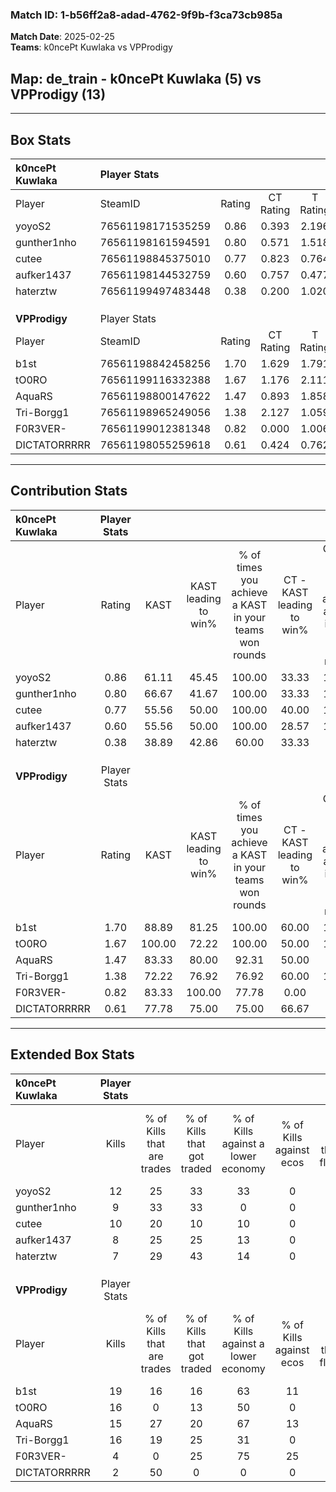 ### Match ID: 1-b56ff2a8-adad-4762-9f9b-f3ca73cb985a  
**Match Date**: 2025-02-25  
**Teams**: k0ncePt Kuwlaka vs VPProdigy  

## **Map**: de_train - k0ncePt Kuwlaka (5) vs VPProdigy (13)  
---  

## Box Stats  

| **k0ncePt Kuwlaka** | Player Stats      |        |           |          |        |       |       |         |        |      |     |
| :- | :- | :-: | :-: | :-: | :-: | :-: | :-: | :-: | :-: | :-: | :-: |
| Player              | SteamID           | Rating | CT Rating | T Rating |  KAST  |  ADR  | Kills | Assists | Deaths | K/D  | HS% |
| yoyoS2              | 76561198171535259 |  0.86  |   0.393   |  2.196   | 61.11  | 58.7  |  12   |    1    |   14   | 0.86 | 58  |
| gunther1nho         | 76561198161594591 |  0.80  |   0.571   |  1.518   | 66.67  | 61.1  |   9   |    1    |   13   | 0.69 | 66  |
| cutee               | 76561198845375010 |  0.77  |   0.823   |  0.764   | 55.56  | 64.2  |  10   |    6    |   14   | 0.71 | 60  |
| aufker1437          | 76561198144532759 |  0.60  |   0.757   |  0.477   | 55.56  | 58.3  |   8   |    2    |   15   | 0.53 | 37  |
| haterztw            | 76561199497483448 |  0.38  |   0.200   |  1.020   | 38.89  | 50.9  |   7   |    2    |   16   | 0.44 | 42  |
|                     |                   |        |           |          |        |       |       |         |        |      |     |
|                     |                   |        |           |          |        |       |       |         |        |      |     |
|                     |                   |        |           |          |        |       |       |         |        |      |     |
| **VPProdigy**       | Player Stats      |        |           |          |        |       |       |         |        |      |     |
| Player              | SteamID           | Rating | CT Rating | T Rating |  KAST  |  ADR  | Kills | Assists | Deaths | K/D  | HS% |
| b1st                | 76561198842458256 |  1.70  |   1.629   |  1.791   | 88.89  | 92.0  |  19   |    3    |   8    | 2.38 | 31  |
| tO0RO               | 76561199116332388 |  1.67  |   1.176   |  2.111   | 100.00 | 106.4 |  16   |    7    |   9    | 1.78 | 75  |
| AquaRS              | 76561198800147622 |  1.47  |   0.893   |  1.858   | 83.33  | 79.4  |  15   |    6    |   7    | 2.14 | 86  |
| Tri-Borgg1          | 76561198965249056 |  1.38  |   2.127   |  1.059   | 72.22  | 93.7  |  16   |    4    |   10   | 1.60 | 56  |
| F0R3VER-            | 76561199012381348 |  0.82  |   0.000   |  1.006   | 83.33  | 32.6  |   4   |    6    |   6    | 0.67 | 75  |
| DICTATORRRRR        | 76561198055259618 |  0.61  |   0.424   |  0.762   | 77.78  | 18.3  |   2   |    0    |   6    | 0.33 | 50  |
---  

## Contribution Stats  

| **k0ncePt Kuwlaka** | Player Stats |        |                      |                                                        |                           |                                                             |                          |                                                            |
| :- | :-: | :-: | :-: | :-: | :-: | :-: | :-: | :-: |
| Player              |    Rating    |  KAST  | KAST leading to win% | % of times you achieve a KAST in your teams won rounds | CT - KAST leading to win% | CT - % of times you achieve a KAST in your teams won rounds | T - KAST leading to win% | T - % of times you achieve a KAST in your teams won rounds |
| yoyoS2              |     0.86     | 61.11  |        45.45         |                         100.00                         |           33.33           |                           100.00                            |          60.00           |                           100.00                           |
| gunther1nho         |     0.80     | 66.67  |        41.67         |                         100.00                         |           33.33           |                           100.00                            |          50.00           |                           100.00                           |
| cutee               |     0.77     | 55.56  |        50.00         |                         100.00                         |           40.00           |                           100.00                            |          60.00           |                           100.00                           |
| aufker1437          |     0.60     | 55.56  |        50.00         |                         100.00                         |           28.57           |                           100.00                            |          100.00          |                           100.00                           |
| haterztw            |     0.38     | 38.89  |        42.86         |                         60.00                          |           33.33           |                            50.00                            |          50.00           |                           66.67                            |
|                     |              |        |                      |                                                        |                           |                                                             |                          |                                                            |
|                     |              |        |                      |                                                        |                           |                                                             |                          |                                                            |
|                     |              |        |                      |                                                        |                           |                                                             |                          |                                                            |
| **VPProdigy**       | Player Stats |        |                      |                                                        |                           |                                                             |                          |                                                            |
| Player              |    Rating    |  KAST  | KAST leading to win% | % of times you achieve a KAST in your teams won rounds | CT - KAST leading to win% | CT - % of times you achieve a KAST in your teams won rounds | T - KAST leading to win% | T - % of times you achieve a KAST in your teams won rounds |
| b1st                |     1.70     | 88.89  |        81.25         |                         100.00                         |           60.00           |                           100.00                            |          90.91           |                           100.00                           |
| tO0RO               |     1.67     | 100.00 |        72.22         |                         100.00                         |           50.00           |                           100.00                            |          83.33           |                           100.00                           |
| AquaRS              |     1.47     | 83.33  |        80.00         |                         92.31                          |           50.00           |                            66.67                            |          90.91           |                           100.00                           |
| Tri-Borgg1          |     1.38     | 72.22  |        76.92         |                         76.92                          |           60.00           |                           100.00                            |          87.50           |                           70.00                            |
| F0R3VER-            |     0.82     | 83.33  |        100.00        |                         77.78                          |           0.00            |                            0.00                             |          100.00          |                           77.78                            |
| DICTATORRRRR        |     0.61     | 77.78  |        75.00         |                         75.00                          |           66.67           |                            66.67                            |          100.00          |                           100.00                           |
---  

## Extended Box Stats  

| **k0ncePt Kuwlaka** | Player Stats |                            |                            |                                    |                         |                              |                                 |        |                             |                                     |                          |                               |                            |
| :- | :-: | :-: | :-: | :-: | :-: | :-: | :-: | :-: | :-: | :-: | :-: | :-: | :-: |
| Player              |    Kills     | % of Kills that are trades | % of Kills that got traded | % of Kills against a lower economy | % of Kills against ecos | % of Kills that are flawless | % of Kills that are close duels | Deaths | % of Deaths that get traded | % of Deaths against a lower economy | % of Deaths against ecos | % of Deaths that are flawless | % of Deaths that are close |
| yoyoS2              |      12      |             25             |             33             |                 33                 |            0            |              58              |                0                |   14   |             29              |                  0                  |            0             |              93               |             0              |
| gunther1nho         |      9       |             33             |             33             |                 0                  |            0            |              44              |                0                |   13   |             23              |                  0                  |            0             |              62               |             15             |
| cutee               |      10      |             20             |             10             |                 10                 |            0            |              60              |                0                |   14   |              7              |                  0                  |            0             |              57               |             0              |
| aufker1437          |      8       |             25             |             25             |                 13                 |            0            |              75              |                0                |   15   |             13              |                 13                  |            0             |              80               |             0              |
| haterztw            |      7       |             29             |             43             |                 14                 |            0            |              43              |                0                |   16   |             19              |                 13                  |            0             |              81               |             0              |
|                     |              |                            |                            |                                    |                         |                              |                                 |        |                             |                                     |                          |                               |                            |
|                     |              |                            |                            |                                    |                         |                              |                                 |        |                             |                                     |                          |                               |                            |
|                     |              |                            |                            |                                    |                         |                              |                                 |        |                             |                                     |                          |                               |                            |
| **VPProdigy**       | Player Stats |                            |                            |                                    |                         |                              |                                 |        |                             |                                     |                          |                               |                            |
| Player              |    Kills     | % of Kills that are trades | % of Kills that got traded | % of Kills against a lower economy | % of Kills against ecos | % of Kills that are flawless | % of Kills that are close duels | Deaths | % of Deaths that get traded | % of Deaths against a lower economy | % of Deaths against ecos | % of Deaths that are flawless | % of Deaths that are close |
| b1st                |      19      |             16             |             16             |                 63                 |           11            |              89              |                5                |   8    |             13              |                 50                  |            0             |              63               |             0              |
| tO0RO               |      16      |             0              |             13             |                 50                 |            0            |              69              |                0                |   9    |             44              |                 56                  |            0             |              56               |             0              |
| AquaRS              |      15      |             27             |             20             |                 67                 |           13            |              87              |                0                |   7    |             29              |                 43                  |            14            |              71               |             0              |
| Tri-Borgg1          |      16      |             19             |             25             |                 31                 |            0            |              56              |                0                |   10   |             10              |                 70                  |            10            |              40               |             0              |
| F0R3VER-            |      4       |             0              |             25             |                 75                 |           25            |              50              |               25                |   6    |             50              |                 67                  |            0             |              83               |             0              |
| DICTATORRRRR        |      2       |             50             |             0              |                 0                  |            0            |             100              |                0                |   6    |             33              |                 33                  |            0             |              33               |             0              |

